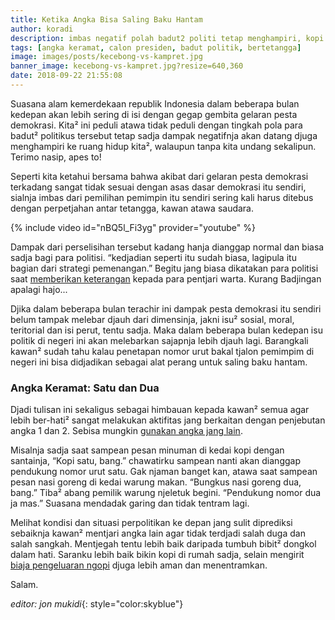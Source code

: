 ```yaml
---
title: Ketika Angka Bisa Saling Baku Hantam
author: koradi
description: imbas negatif polah badut2 politi tetap menghampiri, kopi satu bang!
tags: [angka keramat, calon presiden, badut politik, bertetangga]
image: images/posts/kecebong-vs-kampret.jpg
banner_image: kecebong-vs-kampret.jpg?resize=640,360
date: 2018-09-22 21:55:08
---
```

Suasana alam kemerdekaan republik Indonesia dalam beberapa bulan kedepan akan lebih sering di isi dengan gegap gembita gelaran pesta demokrasi. Kita² ini peduli atawa tidak peduli dengan tingkah pola para badut² politikus tersebut tetap sadja dampak negatifnja akan datang djuga menghampiri ke ruang hidup kita², walaupun tanpa kita undang sekalipun. Terimo nasip, apes to!
<!--more-->

Seperti kita ketahui bersama bahwa akibat dari gelaran pesta demokrasi terkadang sangat tidak sesuai dengan asas dasar demokrasi itu sendiri, sialnja imbas dari pemilihan pemimpin itu sendiri sering kali harus ditebus dengan perpetjahan antar tetangga, kawan atawa saudara.

{% include video id="nBQ5l_Fi3yg" provider="youtube" %}

Dampak dari perselisihan tersebut kadang hanja dianggap normal dan biasa sadja bagi para politisi. “kedjadian seperti itu sudah biasa, lagipula itu bagian dari strategi pemenangan.” Begitu jang biasa dikatakan para politisi saat [memberikan keterangan](https://www.paciran.com/2018/09/15/sudah-merasa-djudjur.html) kepada para pentjari warta. Kurang Badjingan apalagi hajo...

Djika dalam beberapa bulan terachir ini dampak pesta demokrasi itu sendiri belum tampak melebar djauh dari dimensinja, jakni isu² sosial, moral, teritorial dan isi perut, tentu sadja. Maka dalam beberapa bulan kedepan isu politik di negeri ini akan melebarkan sajapnja lebih djauh lagi. Barangkali kawan²  sudah tahu kalau penetapan nomor urut bakal tjalon pemimpim di negeri ini bisa didjadikan sebagai alat perang untuk saling baku hantam.

### Angka Keramat: Satu dan Dua

Djadi tulisan ini sekaligus sebagai himbauan kepada kawan² semua agar lebih ber-hati² sangat melakukan aktifitas jang berkaitan dengan penjebutan angka 1 dan 2. Sebisa mungkin [gunakan angka jang lain](https://www.paciran.com/2018/09/21/angin-kehidupan-ada-tangan-tak-terlihat.html).

Misalnja sadja saat sampean pesan minuman di kedai kopi dengan santainja, “Kopi satu, bang.” chawatirku sampean nanti akan dianggap pendukung nomor urut satu. Gak njaman banget kan, atawa saat sampean pesan nasi goreng di kedai warung makan. “Bungkus nasi goreng dua, bang.” Tiba² abang pemilik warung njeletuk begini. “Pendukung nomor dua ja mas.” Suasana mendadak garing dan tidak tentram lagi.

Melihat kondisi dan situasi perpolitikan ke depan jang sulit diprediksi sebaiknja kawan² mentjari angka lain agar tidak terdjadi salah duga dan salah sangkah. Mentjegah tentu lebih baik daripada tumbuh bibit² dongkol dalam hati. Saranku lebih baik bikin kopi di rumah sadja, selain mengirit [biaja pengeluaran ngopi](https://www.paciran.com/2018/09/10/nestapa-para-perjaka-di-bulan-buwuh.html) djuga lebih aman dan menentramkan.

Salam.

_editor: jon mukidi_{: style="color:skyblue"} 
